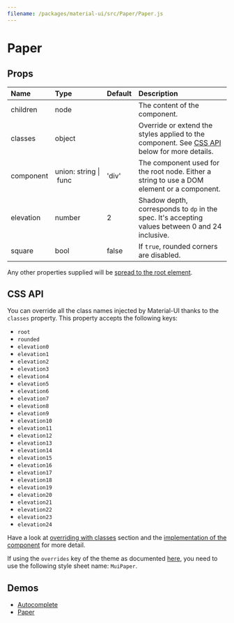 ```yaml
---
filename: /packages/material-ui/src/Paper/Paper.js
---
```


<!--- This documentation is automatically generated, do not try to edit it. -->

# Paper



## Props

| Name | Type | Default | Description |
|:-----|:-----|:--------|:------------|
| <span class="prop-name">children</span> | <span class="prop-type">node |  | The content of the component. |
| <span class="prop-name">classes</span> | <span class="prop-type">object |  | Override or extend the styles applied to the component. See [CSS API](#css-api) below for more details. |
| <span class="prop-name">component</span> | <span class="prop-type">union:&nbsp;string&nbsp;&#124;<br>&nbsp;func<br> | <span class="prop-default">'div'</span> | The component used for the root node. Either a string to use a DOM element or a component. |
| <span class="prop-name">elevation</span> | <span class="prop-type">number | <span class="prop-default">2</span> | Shadow depth, corresponds to `dp` in the spec. It's accepting values between 0 and 24 inclusive. |
| <span class="prop-name">square</span> | <span class="prop-type">bool | <span class="prop-default">false</span> | If `true`, rounded corners are disabled. |

Any other properties supplied will be [spread to the root element](/guides/api#spread).

## CSS API

You can override all the class names injected by Material-UI thanks to the `classes` property.
This property accepts the following keys:
- `root`
- `rounded`
- `elevation0`
- `elevation1`
- `elevation2`
- `elevation3`
- `elevation4`
- `elevation5`
- `elevation6`
- `elevation7`
- `elevation8`
- `elevation9`
- `elevation10`
- `elevation11`
- `elevation12`
- `elevation13`
- `elevation14`
- `elevation15`
- `elevation16`
- `elevation17`
- `elevation18`
- `elevation19`
- `elevation20`
- `elevation21`
- `elevation22`
- `elevation23`
- `elevation24`

Have a look at [overriding with classes](/customization/overrides#overriding-with-classes) section
and the [implementation of the component](https://github.com/mui-org/material-ui/tree/master/packages/material-ui/src/Paper/Paper.js)
for more detail.

If using the `overrides` key of the theme as documented
[here](/customization/themes#customizing-all-instances-of-a-component-type),
you need to use the following style sheet name: `MuiPaper`.

## Demos

- [Autocomplete](/demos/autocomplete)
- [Paper](/demos/paper)

